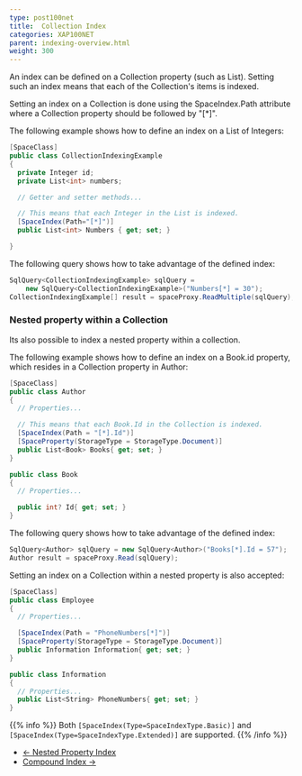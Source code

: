 ```yaml
---
type: post100net
title:  Collection Index
categories: XAP100NET
parent: indexing-overview.html
weight: 300
---
```


An index can be defined on a Collection property (such as List). Setting such an index means that each of the Collection's items is indexed.

Setting an index on a Collection is done using the SpaceIndex.Path attribute where a Collection property should be followed by "[*]".

The following example shows how to define an index on a List of Integers:


```csharp
[SpaceClass]
public class CollectionIndexingExample
{
  private Integer id;
  private List<int> numbers;

  // Getter and setter methods...

  // This means that each Integer in the List is indexed.
  [SpaceIndex(Path="[*]")]
  public List<int> Numbers { get; set; }

}
```

The following query shows how to take advantage of the defined index:


```csharp
SqlQuery<CollectionIndexingExample> sqlQuery =
    new SqlQuery<CollectionIndexingExample>("Numbers[*] = 30");
CollectionIndexingExample[] result = spaceProxy.ReadMultiple(sqlQuery);
```

### Nested property within a Collection

Its also possible to index a nested property within a collection.

The following example shows how to define an index on a Book.id property, which resides in a Collection property in Author:


```csharp
[SpaceClass]
public class Author
{
  // Properties...

  // This means that each Book.Id in the Collection is indexed.
  [SpaceIndex(Path = "[*].Id")]
  [SpaceProperty(StorageType = StorageType.Document)]
  public List<Book> Books{ get; set; }
}

public class Book
{
  // Properties...

  public int? Id{ get; set; }
}
```

The following query shows how to take advantage of the defined index:


```csharp
SqlQuery<Author> sqlQuery = new SqlQuery<Author>("Books[*].Id = 57");
Author result = spaceProxy.Read(sqlQuery);
```

Setting an index on a Collection within a nested property is also accepted:


```csharp
[SpaceClass]
public class Employee
{
  // Properties...

  [SpaceIndex(Path = "PhoneNumbers[*]")]
  [SpaceProperty(StorageType = StorageType.Document)]
  public Information Information{ get; set; }
}

public class Information
{
  // Properties...
  public List<String> PhoneNumbers{ get; set; }
}
```

{{% info %}}
Both `[SpaceIndex(Type=SpaceIndexType.Basic)]` and `[SpaceIndex(Type=SpaceIndexType.Extended)]` are supported.
{{% /info %}}



<ul class="pager">
  <li class="previous"><a href="./indexing-nested-properties.html">&larr; Nested Property Index</a></li>
  <li class="next"><a href="./indexing-compound.html">Compound Index &rarr;</a></li>
</ul>
